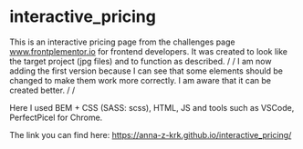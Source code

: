 # interactive_pricing
This is an interactive pricing page from the challenges page www.frontplementor.io for frontend developers. It was created to look like the target project (jpg files) and to function as described.  /
/
I am now adding the first version because I can see that some elements should be changed to make them work more correctly. I am aware that it can be created better.  /
/


Here I used BEM + CSS (SASS: scss), HTML, JS and tools such as VSCode, PerfectPicel for Chrome.  

The link you can find here: https://anna-z-krk.github.io/interactive_pricing/
